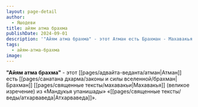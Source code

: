 ```yaml
---
layout: page-detail
author:
  - Яшодеви
title: айям атма брахма
publishDate: 2024-09-01
description: '"Айям атма брахма" - этот Атман есть Брахман - Махавакья (великое изречение) из «Мандукья упанишады» «Атхарваведа».'
tags:
  - айям-атма-брахма
image:
---
```

**"Айям атма брахма"** - этот [[pages/адвайта-веданта/атман|Атман]] есть [[pages/санатана дхарма/законы и силы вселенной/брахман|Брахман]]
[[pages/священные тексты/махавакьи|Махавакья]] (великое изречение) из «Мандукья упанишады» «[[pages/священные тексты/веды/атхарваведа|Атхарваведа]]».

